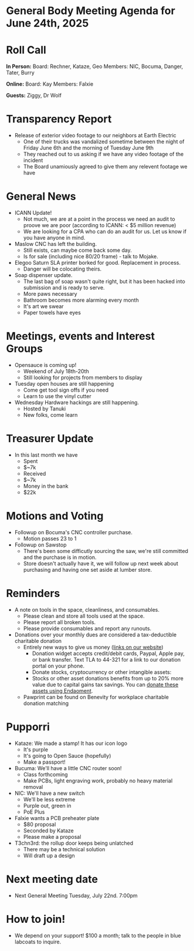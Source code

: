 # General Body Meeting Agenda for June 24th, 2025
# Roll Call
**In Person:**
Board: Rechner, Kataze, Geo
Members: NIC, Bocuma, Danger, Tater, Burry


**Online:**
Board: Kay
Members: Falxie


**Guests:**
Ziggy, Dr Wolf


# Transparency Report
- Release of exterior video footage to our neighbors at Earth Electric
    - One of their trucks was vandalized sometime between the night of Friday June 6th and the morning of Tuesday June 9th
    - They reached out to us asking if we have any video footage of the incident
    - The Board unamiously agreed to give them any relevent footage we have

# General News
- ICANN Update!
  - Not much, we are at a point in the process we need an audit to proove we are poor (according to ICANN: < $5 million revenue)
  - We are looking for a CPA who can do an audit for us.  Let us know if you have anyone in mind.
- Maslow CNC has left the building.
  - Still exists, can maybe come back some day.
  - Is for sale (including nice 80/20 frame) - talk to Mojake. 
- Elegoo Saturn SLA printer borked for good. Replacement in process. 
  - Danger will be colocating theirs.
- Soap dispenser update.
  - The last bag of soap wasn't quite right, but it has been hacked into submission and is ready to serve. 
  - More paws necessary
  - Bathroom becomes more alarming every month
  - It's art we swear
  - Paper towels have eyes

# Meetings, events and Interest Groups
- Opensauce is coming up!
    - Weekend of July 18th-20th
    - Still looking for projects from members to display 
- Tuesday open houses are still happening
  - Come get tool sign offs if you need
  - Learn to use the vinyl cutter
- Wednesday Hardware hackings are still happening. 
  - Hosted by Tanuki
  - New folks, come learn

# Treasurer Update
- In this last month we have
    - Spent 
     - $~7k
    - Received
     - $~7k
    - Money in the bank
     - $22k

# Motions and Voting
- Followup on Bocuma's CNC controller purchase. 
  - Motion passes 23 to 1
- Followup on Sawstop
  - There's been some difficutly sourcing the saw, we're still committed and the purchase is in motion. 
  - Store doesn't actually have it, we will follow up next week about purchasing and having one set aside at lumber store.

# Reminders
- A note on tools in the space, cleanliness, and consumables.
  - Please clean and store all tools used at the space.
  - Please report all broken tools.
  - Please provide consumables and report any runouts. 
- Donations over your monthly dues are considered a tax-deductible charitable donation
  - Entirely new ways to give us money ([links on our website](https://pawprintprototyping.org/pages/donate/))
    - Donation widget accepts credit/debit cards, Paypal, Apple pay, or bank transfer.  Text TLA to 44-321 for a link to our donation portal on your phone.
    - Donate stocks, cryptocurrency or other intangible assets:
    - Stocks or other asset donations benefits from up to 20% more value due to capital gains tax savings. You can [donate these assets using Endaoment](https://app.endaoment.org/orgs/84-4428024).
  - Pawprint can be found on Benevity for workplace charitable donation matching

# Pupporri 
- Kataze: We made a stamp!  It has our icon logo
  - It's purple
  - It's going to Open Sauce (hopefully)
  - Make a passport!
- Bucuma: We'll have a little CNC router soon!
  - Class forthcoming
  - Make PCBs, light engraving work, probably no heavy material removal
- NIC: We'll have a new switch
  - We'll be less extreme
  - Purple out, green in
  - PoE Plus
- Falxie wants a PCB preheater plate
  - $80 proposal
  - Seconded by Kataze
  - Please make a proposal
- T3chn3rd: the rollup door keeps being unlatched
  - There may be a technical solution
  - Will draft up a design

# Next meeting date
- Next General Meeting Tuesday, July 22nd. 7:00pm

# How to join! 
- We depend on your support! $100 a month; talk to the people in blue labcoats to inquire. 
